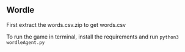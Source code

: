 ## Wordle

First extract the words.csv.zip to get words.csv

To run the game in terminal, install the requirements and run
```python3 wordleAgent.py```
